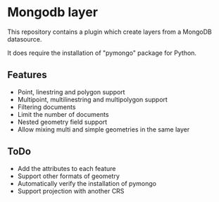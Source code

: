 # Mongodb layer

This repository contains a plugin which create layers from a MongoDB datasource.

It does require the installation of "pymongo" package for Python.

## Features
- Point, linestring and polygon support
- Multipoint, multilinestring and multipolygon support
- Filtering documents
- Limit the number of documents
- Nested geometry field support
- Allow mixing multi and simple geometries in the same layer

## ToDo
- Add the attributes to each feature
- Support other formats of geometry
- Automatically verify the installation of pymongo
- Support projection with another CRS


